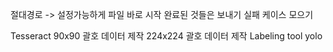 절대경로 -> 설정가능하게
파일 바로 시작
완료된 것들은 보내기
실패 케이스 모으기

Tesseract
	90x90 괄호 데이터 제작
	224x224 괄호 데이터 제작
Labeling tool
yolo